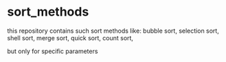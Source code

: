 # sort_methods

this repository contains such sort methods like:
bubble sort,
selection sort,
shell sort,
merge sort,
quick sort,
count sort,

but only for specific parameters
